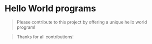 # Hello World programs

> Please contribute to this project by offering a unique hello world program!

> Thanks for all contributions!
